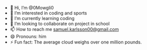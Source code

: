 - 👋 Hi, I’m @0Mowgli0
- 👀 I’m interested in coding and sports
- 🌱 I’m currently learning coding
- 💞️ I’m looking to collaborate on project in school
- 📫 How to reach me samuel.karlsson00@gmail.com
- 😄 Pronouns: him
- ⚡ Fun fact: The average cloud weighs over one million pounds.

<!---
0Mowgli0/0Mowgli0 is a ✨ special ✨ repository because its `README.md` (this file) appears on your GitHub profile.
You can click the Preview link to take a look at your changes.
--->
